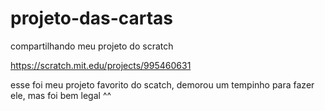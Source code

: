 # projeto-das-cartas
compartilhando meu projeto do scratch

https://scratch.mit.edu/projects/995460631

esse foi meu projeto favorito do scatch, demorou um tempinho para fazer ele, mas foi bem legal ^^
